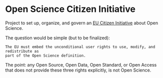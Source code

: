 # Open Science Citizen Initiative

Project to set up, organize, and govern an [EU Citizen Initiative](http://ec.europa.eu/citizens-initiative/public/welcome) about Open Science.

The question would be simple (but to be finalized):

```
The EU must embed the unconditional user rights to use, modify, and redistribute as
part of the Open Science definition.
```

The point: any Open Source, Open Data, Open Standard, or Open Access that does not provide these
three rights explicitly, is not Open Science.
